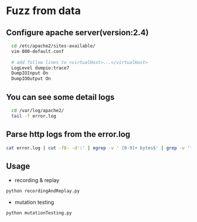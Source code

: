 # Fuzz from data

## Configure apache server(version:2.4)

```bash
  cd /etc/apache2/sites-available/
  vim 000-default.conf
  
  # add follow lines to <virtualHost>...</virtualHost>
  LogLevel dumpio:trace7
  DumpIOInput On
  DumpIOOutput On
```

## You can see some detail logs

```bash
  cd /var/log/apache2/
  tail -f error.log
```

## Parse http logs from the error.log

```bash
cat error.log | cut -f8- -d':' | egrep -v ' [0-9]+ bytes$' | grep -v '^$' | cut -c2- | sed 's/\\r\\n//'
```

## Usage

* recording & replay

```bash
python recordingAndReplay.py
```

* mutation testing

```bash
python mutationTesting.py
```

